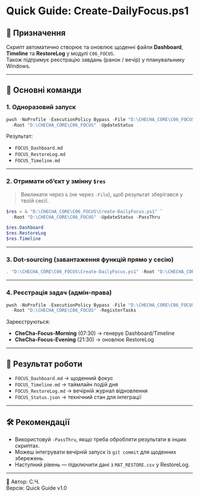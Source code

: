# Quick Guide: Create-DailyFocus.ps1

## 🎯 Призначення
Скрипт автоматично створює та оновлює щоденні файли **Dashboard**, **Timeline** та **RestoreLog** у модулі `C06_FOCUS`.  
Також підтримує реєстрацію завдань (ранок / вечір) у планувальнику Windows.

---

## 🔑 Основні команди

### 1. Одноразовий запуск
```powershell
pwsh -NoProfile -ExecutionPolicy Bypass -File "D:\CHECHA_CORE\C06_FOCUS\Create-DailyFocus.ps1" `
  -Root "D:\CHECHA_CORE\C06_FOCUS" -UpdateStatus
```
Результат:
- `FOCUS_Dashboard.md`
- `FOCUS_RestoreLog.md`
- `FOCUS_Timeline.md`

---

### 2. Отримати об’єкт у змінну `$res`
> Викликати через `&` (не через `-File`), щоб результат зберігався у твоїй сесії.

```powershell
$res = & "D:\CHECHA_CORE\C06_FOCUS\Create-DailyFocus.ps1" `
  -Root "D:\CHECHA_CORE\C06_FOCUS" -UpdateStatus -PassThru

$res.Dashboard
$res.RestoreLog
$res.Timeline
```

---

### 3. Dot-sourcing (завантаження функцій прямо у сесію)
```powershell
. "D:\CHECHA_CORE\C06_FOCUS\Create-DailyFocus.ps1" -Root "D:\CHECHA_CORE\C06_FOCUS" -UpdateStatus -PassThru
```

---

### 4. Реєстрація задач (адмін-права)
```powershell
pwsh -NoProfile -ExecutionPolicy Bypass -File "D:\CHECHA_CORE\C06_FOCUS\Create-DailyFocus.ps1" `
  -Root "D:\CHECHA_CORE\C06_FOCUS" -RegisterTasks
```

Зареєструються:
- **CheCha-Focus-Morning** (07:30) → генерує Dashboard/Timeline
- **CheCha-Focus-Evening** (21:30) → оновлює RestoreLog

---

## 📂 Результат роботи
- `FOCUS_Dashboard.md` → щоденний фокус
- `FOCUS_Timeline.md` → таймлайн подій дня
- `FOCUS_RestoreLog.md` → вечірній журнал відновлення
- `FOCUS_Status.json` → технічний стан для інтеграції

---

## 🛠 Рекомендації
- Використовуй `-PassThru`, якщо треба обробляти результати в інших скриптах.  
- Можеш інтегрувати вечірній запуск із `git commit` для щоденних збережень.  
- Наступний рівень — підключити дані з `MAT_RESTORE.csv` у RestoreLog.  

---

📌 Автор: С.Ч.  
Версія: Quick Guide v1.0  
